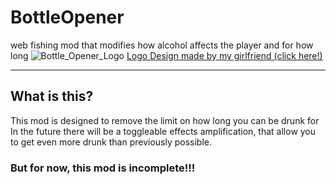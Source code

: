 # BottleOpener
web fishing mod that modifies how alcohol affects the player and for how long
![Bottle_Opener_Logo](https://github.com/user-attachments/assets/c3727cd5-6d06-48a4-9f0f-c3c62c283a43)
[Logo Design made by my girlfriend (click here!)](https://twitter.com/itscannedcanine)

---
## What is this?
This mod is designed to remove the limit on how long you can be drunk for
In the future there will be a toggleable effects amplification, that allow you to get even more drunk than previously possible.
### But for now, this mod is incomplete!!!
